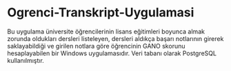 # Ogrenci-Transkript-Uygulamasi
Bu uygulama üniversite öğrencilerinin lisans eğitimleri boyunca almak zorunda oldukları dersleri listeleyen, dersleri aldıkça başarı notlarının girerek saklayabildiği ve girilen notlara göre öğrencinin GANO skorunu hesaplayabilen bir Windows uygulamasıdır. Veri tabanı olarak PostgreSQL kullanılmıştır.
